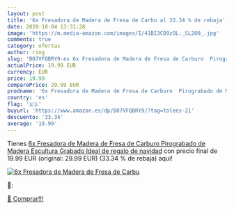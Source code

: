 ```yaml
---
layout: post
title: '6x Fresadora de Madera de Fresa de Carbu al 33.34 % de rebaja'
date: 2020-10-04 13:31:28
image: 'https://m.media-amazon.com/images/I/41BI3CD9zOL._SL200_.jpg'
comments: true
category: ofertas
author: ring
slug: 'B07VFQBRY9-es 6x Fresadora de Madera de Fresa de Carburo  Pirograbado de Madera  Escultura Grabado Ideal de regalo de navidad'
actualPrice: 19.99 EUR
currency: EUR
price: 19.99
comparePrice: 29.99 EUR
prodname: '6x Fresadora de Madera de Fresa de Carburo  Pirograbado de Madera  Escultura Grabado Ideal de regalo de navidad'
country: 'es'
flag: '🇪🇸'
buyurl: 'https://www.amazon.es/dp/B07VFQBRY9/?tag=tolees-21'
descuento: '33.34'
average: '19.99'
---
```


Tienes [6x Fresadora de Madera de Fresa de Carburo  Pirograbado de Madera  Escultura Grabado Ideal de regalo de navidad](https://www.amazon.es/dp/B07VFQBRY9/?tag=tolees-21) con precio final de  19.99 EUR (original: 29.99 EUR) (33.34 %  de rebaja) aqui!

[![6x Fresadora de Madera de Fresa de Carbu](https://m.media-amazon.com/images/I/41BI3CD9zOL._SL200_.jpg)](https://www.amazon.es/dp/B07VFQBRY9/?tag=tolees-21)

🔎:


[🛒 Comprar!!!](https://www.amazon.es/dp/B07VFQBRY9/?tag=tolees-21)
